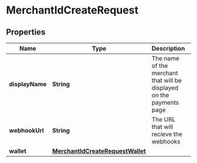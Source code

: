 

# MerchantIdCreateRequest


## Properties

| Name | Type | Description | Notes |
|------------ | ------------- | ------------- | -------------|
|**displayName** | **String** | The name of the merchant that will be displayed on the payments page |  |
|**webhookUrl** | **String** | The URL that will recieve the webhooks |  [optional] |
|**wallet** | [**MerchantIdCreateRequestWallet**](MerchantIdCreateRequestWallet.md) |  |  |



